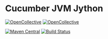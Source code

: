 # Cucumber JVM Jython

[![OpenCollective](https://opencollective.com/cucumber/backers/badge.svg)](https://opencollective.com/cucumber) 
[![OpenCollective](https://opencollective.com/cucumber/sponsors/badge.svg)](https://opencollective.com/cucumber)

[![Maven Central](https://maven-badges.herokuapp.com/maven-central/io.cucumber/cucumber-jvm-jython/badge.svg)](https://maven-badges.herokuapp.com/maven-central/io.cucumber/cucumber-jvm-jython)
[![Build Status](https://secure.travis-ci.org/cucumber/cucumber-jvm-jython.svg)](http://travis-ci.org/cucumber/cucumber-jvm-jython)
